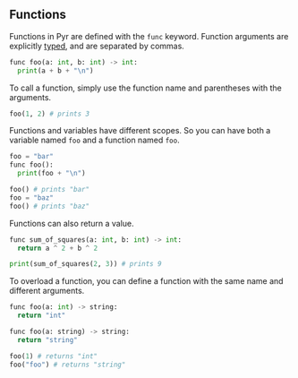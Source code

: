 ## Functions

Functions in Pyr are defined with the `func` keyword.
Function arguments are explicitly [typed](./literals.md), and are separated by commas.

```python
func foo(a: int, b: int) -> int:
  print(a + b + "\n")
```

To call a function, simply use the function name and parentheses with the arguments.

```python
foo(1, 2) # prints 3
```

Functions and variables have different scopes.
So you can have both a variable named `foo` and a function named `foo`.

```python
foo = "bar"
func foo():
  print(foo + "\n")

foo() # prints "bar"
foo = "baz"
foo() # prints "baz"
```

Functions can also return a value.

```python
func sum_of_squares(a: int, b: int) -> int:
  return a ^ 2 + b ^ 2

print(sum_of_squares(2, 3)) # prints 9
```

To overload a function, you can define a function with the same name and different arguments.

```python
func foo(a: int) -> string:
  return "int"

func foo(a: string) -> string:
  return "string"

foo(1) # returns "int"
foo("foo") # returns "string"
```
